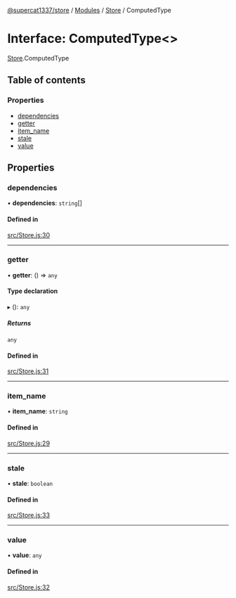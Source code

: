 [@supercat1337/store](../README.md) / [Modules](../modules.md) / [Store](../modules/Store.md) / ComputedType

# Interface: ComputedType\<\>

[Store](../modules/Store.md).ComputedType

## Table of contents

### Properties

- [dependencies](Store.ComputedType.md#dependencies)
- [getter](Store.ComputedType.md#getter)
- [item\_name](Store.ComputedType.md#item_name)
- [stale](Store.ComputedType.md#stale)
- [value](Store.ComputedType.md#value)

## Properties

### dependencies

• **dependencies**: `string`[]

#### Defined in

[src/Store.js:30](https://github.com/supercat911/store/blob/565459dafff0d0e2377a08f89266cfdb34cdae3b/src/Store.js#L30)

___

### getter

• **getter**: () => `any`

#### Type declaration

▸ (): `any`

##### Returns

`any`

#### Defined in

[src/Store.js:31](https://github.com/supercat911/store/blob/565459dafff0d0e2377a08f89266cfdb34cdae3b/src/Store.js#L31)

___

### item\_name

• **item\_name**: `string`

#### Defined in

[src/Store.js:29](https://github.com/supercat911/store/blob/565459dafff0d0e2377a08f89266cfdb34cdae3b/src/Store.js#L29)

___

### stale

• **stale**: `boolean`

#### Defined in

[src/Store.js:33](https://github.com/supercat911/store/blob/565459dafff0d0e2377a08f89266cfdb34cdae3b/src/Store.js#L33)

___

### value

• **value**: `any`

#### Defined in

[src/Store.js:32](https://github.com/supercat911/store/blob/565459dafff0d0e2377a08f89266cfdb34cdae3b/src/Store.js#L32)
